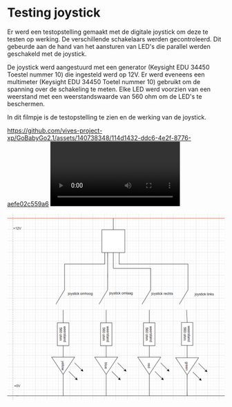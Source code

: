 # Testing joystick

Er werd een testopstelling gemaakt met de digitale joystick om deze te testen op werking. De verschillende schakelaars werden gecontroleerd. Dit gebeurde aan de hand van het aansturen van LED's die parallel werden geschakeld met de joystick.

De joystick werd aangestuurd met een generator (Keysight EDU 34450 Toestel nummer 10) die ingesteld werd op 12V. Er werd eveneens een multimeter (Keysight EDU 34450 Toetel nummer 10) gebruikt om de spanning over de schakeling te meten.
Elke LED werd voorzien van een weerstand met een weerstandswaarde van 560 ohm om de LED's te beschermen.

In dit filmpje is de testopstelling te zien en de werking van de joystick.

https://github.com/vives-project-xp/GoBabyGo2.1/assets/140738348/114d1432-ddc6-4e2f-8776-aefe02c559a6
![filmpjetestopstellingjoystick](/Images/JoystickSchakeling.mp4 "testopstelling")

  ![joysticktestopstelling](/Images/joysticktestopstellingschema.png "schema joystick testopstelling")
